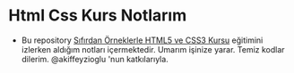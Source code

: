 # Html Css Kurs Notlarım
* Bu repository [Sıfırdan Örneklerle HTML5 ve CSS3 Kursu](https://www.udemy.com/course/sifirdan-orneklerle-html5-ve-css3-kursu/) eğitimini izlerken aldığım notları içermektedir. Umarım işinize yarar. Temiz kodlar dilerim. @akiffeyzioglu 'nun katkılarıyla.